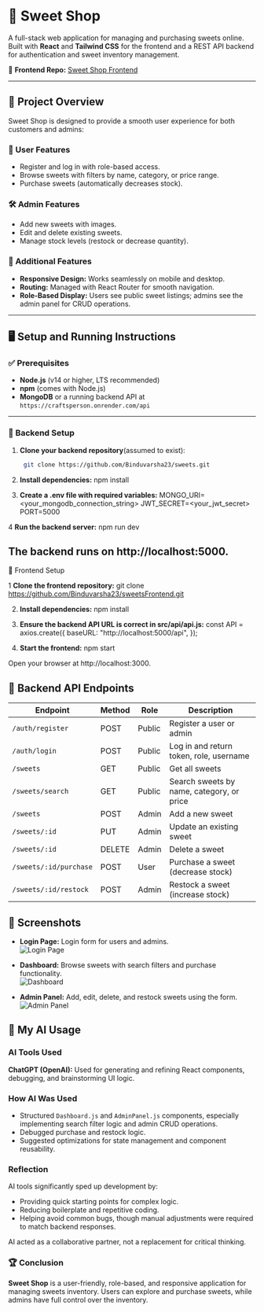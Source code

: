 # 🍬 Sweet Shop

A full-stack web application for managing and purchasing sweets online. Built with **React** and **Tailwind CSS** for the frontend and a REST API backend for authentication and sweet inventory management.  

🔗 **Frontend Repo:** [Sweet Shop Frontend](https://github.com/Binduvarsha23/sweetsFrontend.git)  

---

## 🌟 Project Overview

Sweet Shop is designed to provide a smooth user experience for both customers and admins:

### 👤 User Features
- Register and log in with role-based access.
- Browse sweets with filters by name, category, or price range.
- Purchase sweets (automatically decreases stock).

### 🛠️ Admin Features
- Add new sweets with images.
- Edit and delete existing sweets.
- Manage stock levels (restock or decrease quantity).

### 💎 Additional Features
- **Responsive Design:** Works seamlessly on mobile and desktop.
- **Routing:** Managed with React Router for smooth navigation.
- **Role-Based Display:** Users see public sweet listings; admins see the admin panel for CRUD operations.

---

## 🖥️ Setup and Running Instructions

### ✅ Prerequisites
- **Node.js** (v14 or higher, LTS recommended)
- **npm** (comes with Node.js)
- **MongoDB** or a running backend API at `https://craftsperson.onrender.com/api`

---

### 🔹 Backend Setup

1. **Clone your backend repository**(assumed to exist):
   ```bash
    git clone https://github.com/Binduvarsha23/sweets.git
   
2. **Install dependencies:**
   npm install


4. **Create a .env file with required variables:**
   MONGO_URI=<your_mongodb_connection_string>
   JWT_SECRET=<your_jwt_secret>
   PORT=5000


4 **Run the backend server:**
  npm run dev


## The backend runs on http://localhost:5000.

🔹 Frontend Setup

1 **Clone the frontend repository:**
   git clone https://github.com/Binduvarsha23/sweetsFrontend.git


2. **Install dependencies:**
   npm install


4. **Ensure the backend API URL is correct in src/api/api.js:**
   const API = axios.create({
   baseURL: "http://localhost:5000/api",
   });


4. **Start the frontend:**
   npm start


Open your browser at http://localhost:3000.

## 🔗 Backend API Endpoints

| Endpoint                 | Method | Role   | Description                          |
|---------------------------|--------|--------|--------------------------------------|
| `/auth/register`          | POST   | Public | Register a user or admin             |
| `/auth/login`             | POST   | Public | Log in and return token, role, username |
| `/sweets`                 | GET    | Public | Get all sweets                        |
| `/sweets/search`          | GET    | Public | Search sweets by name, category, or price |
| `/sweets`                 | POST   | Admin  | Add a new sweet                        |
| `/sweets/:id`             | PUT    | Admin  | Update an existing sweet              |
| `/sweets/:id`             | DELETE | Admin  | Delete a sweet                         |
| `/sweets/:id/purchase`    | POST   | User   | Purchase a sweet (decrease stock)     |
| `/sweets/:id/restock`     | POST   | Admin  | Restock a sweet (increase stock)      |



## 📸 Screenshots

- **Login Page:** Login form for users and admins.  
  ![Login Page](availablelist.png)  

- **Dashboard:** Browse sweets with search filters and purchase functionality.  
  ![Dashboard](purchase.png)  

- **Admin Panel:** Add, edit, delete, and restock sweets using the form.  
  ![Admin Panel](sweetform.png)  




## 🤖 My AI Usage

### AI Tools Used
**ChatGPT (OpenAI):** Used for generating and refining React components, debugging, and brainstorming UI logic.

### How AI Was Used
- Structured `Dashboard.js` and `AdminPanel.js` components, especially implementing search filter logic and admin CRUD operations.
- Debugged purchase and restock logic.
- Suggested optimizations for state management and component reusability.

### Reflection
AI tools significantly sped up development by:
- Providing quick starting points for complex logic.
- Reducing boilerplate and repetitive coding.
- Helping avoid common bugs, though manual adjustments were required to match backend responses.

AI acted as a collaborative partner, not a replacement for critical thinking.

### 🏆 Conclusion
**Sweet Shop** is a user-friendly, role-based, and responsive application for managing sweets inventory. Users can explore and purchase sweets, while admins have full control over the inventory.

